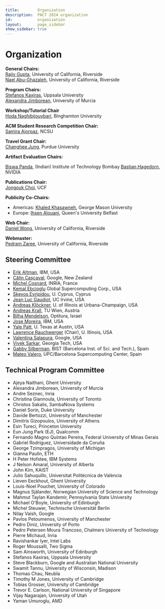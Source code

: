 ```yaml
---
title:        Organization
description:  PACT 2024 organization
id:           organization
layout:       page_sidebar
show_sidebar: true
---
```


# Organization

**General Chairs:**<br>
[Rajiv Gupta](https://www.cs.ucr.edu/~gupta/), University of California, Riverside <br>
[Nael Abu-Ghazaleh](https://www.cs.ucr.edu/~nael/), University of California, Riverside

**Program Chairs:**<br>
[Stefanos Kaxiras](https://pages.cs.wisc.edu/~kaxiras/), Uppsala University <br>
[Alexandra Jimborean](https://webs.um.es/alexandra.jimborean/miwiki/doku.php), University of Murcia

**Workshop/Tutorial Chair**<br>
[Hoda Naghibijouybari](https://sites.google.com/a/binghamton.edu/sites/system/errors/WebspaceNotFound?path=%2Fhoda%2F), Binghamton University

**ACM Student Research Competition Chair:**<br>
[Samira Ajorpaz](https://mirbaghercom.wordpress.com/), NCSU

**Travel Grant Chair:**<br>
[Changhee Jung](https://www.cs.purdue.edu/homes/chjung/), Purdue University

**Artifact Evaluation Chairs:**<br>

[Biswa Panda](https://www.cse.iitb.ac.in/~biswa/), (Indian) Institute of Technology Bombay
[Bastian Hagedorn](https://bastianhagedorn.github.io), NVIDIA


**Publications Chair:**<br>
[Jongouk Choi](https://jongouk-choi.github.io/jongouk/), UCF

**Publicity Co-Chairs:**<br>
- Americas: [Khaled Khasawneh](https://sites.google.com/view/knkhasawneh/khaled-n-khasawneh), George Mason University
- Europe: [Ihsen Alouani](https://sites.google.com/view/ihsen-alouani), Queen's University Belfast


**Web Chair:**<br>
[Daniel Wong](https://www.danielwong.org/), University of California, Riverside

**Webmaster:**<br>
[Pedram Zaree](https://pedramzaree.github.io/), University of California, Riverside



## Steering Committee

- [Erik      Altman](https://researcher.watson.ibm.com/researcher/view.php?person=us-ealtman), IBM, USA
- [Călin     Caşcaval](https://conf.researchr.org/profile/conf/calincascaval), Google, New Zealand
- [Michel    Cosnard](http://www-sop.inria.fr/members/Michel.Cosnard/), INRIA, France
- [Kemal     Ebcioglu](http://global-supercomputing.com/people/kemal.ebcioglu/) Global Supercomputing Corp., USA
- [Skevos    Evripidou](https://cy.linkedin.com/in/skevos-evripidou-55a7b2), U. Cyprus, Cyprus
- [Jean Luc  Gaudiot](http://pascal.eng.uci.edu/people/gaudiot.html), UC Irvine, USA
- [Andreas   Klöckner](https://andreask.cs.illinois.edu/aboutme), U. of Illinois at Urbana-Champaign, USA
- [Andreas   Krall](https://informatics.tuwien.ac.at/people/andreas-krall), TU Wien, Austria
- [Bilha     Mendelson](https://www.linkedin.com/in/bilha-mendelson-36208a1/?originalSubdomain=il), Optitura, Israel
- [Jose      Moreira](https://researcher.watson.ibm.com/researcher/view.php?person=us-jmoreira), IBM, USA
- [Yale      Patt](http://users.ece.utexas.edu/~patt/), U. Texas at Austin, USA
- [Lawrence  Rauchwerger](https://cs.illinois.edu/about/people/all-faculty/rwerger) (Chair), U. Illinois, USA
- [Valentina Salapura](https://www.linkedin.com/in/valentina-salapura-81924a44), Google, USA
- [Vivek     Sarkar](https://vsarkar.cc.gatech.edu/), Georgia Tech, USA
- [Gabby     Silberman](https://es.linkedin.com/in/gabbysilberman), BIST (Barcelona Inst. of Sci. and Tech.), Spain
- [Mateo     Valero](https://www.bsc.es/mateo-valero), UPC/Barcelona Supercomputing Center, Spain

## Technical Program Committee
- Ajeya Naithani, Ghent University
- Alexandra Jimborean, University of Murcia
- Andre Seznec, Inria
- Christina Giannoula, University of Toronto
- Christos Sakalis, SambaNova Systems
- Daniel Sorin, Duke University
- Davide Bertozzi, University of Manchester
- Dimitris Gizopoulos, University of Athens
- Esin Tureci, Princeton University
- Eun Jung Park (EJ), Qualcomm
- Fernando Magno Quintao Pereira, Federal University of Minas Gerais
- Gabriel Rodríguez, Universidade da Coruña
- George Tzimpragos, University of Michigan
- Gianna Paulin, ETH
- H Peter Hofstee, IBM Systems
- J Nelson Amaral, University of Alberta
- John Kim, KAIST
- Julio Sahuquillo, Universitat Politècnica de València
- Lieven Eeckhout, Ghent University
- Louis-Noel Pouchet, University of Colorado
- Magnus Själander, Norwegian University of Science and Technology
- Mahmut Taylan Kandemir, Pennsylvania State University
- Michael O'Boyle, University of Edinburgh
- Michel Steuwer, Technische Universität Berlin
- Nilay Vaish, Google
- Pavlos Petoumenos, University of Manchester
- Pedro Diniz, University of Porto
- Pedro Petersen Moura Trancoso, Chalmers University of Technology
- Pierre Michaud, Inria
- Ravishankar Iyer, Intel Labs
- Roger Moussalli, Two Sigma
- Sam Ainsworth, University of Edinburgh
- Stefanos Kaxiras, Uppsala University
- Steve Blackburn, Google and Australian National University
- Swamit Tannu, University of Wisconsin, Madison
- Thomas Chau, Neubla
- Timothy M Jones, University of Cambridge
- Tobias Grosser, University of Cambridge
- Trevor E. Carlson, National University of Singapore
- Vijay Nagarajan, University of Utah
- Yaman Umuroglu, AMD




